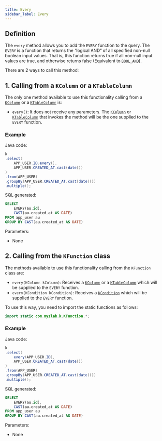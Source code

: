 ```yaml
---
title: Every
sidebar_label: Every
---
```


## Definition

The `every` method allows you to add the `EVERY` function to the query. The `EVERY` is a function that returns the “logical AND” of all specified non-null boolean input values. That is, this function returns true if all non-null input values ​​are true, and otherwise returns false (Equivalent to [`BOOL_AND`](/docs/sql-functions/aggregate-functions/bool-and)).

There are 2 ways to call this method:

## 1. Calling from a `KColumn` or a `KTableColumn`

The only one method available to use this functionality calling from a [`KColumn`](/docs/select-statement/select/introduction#2-kcolumn) or a [`KTableColumn`](/docs/select-statement/select/introduction#1-ktablecolumn) is:

- `every()`: It does not receive any parameters. The [`KColumn`](/docs/select-statement/select/introduction#2-kcolumn) or [`KTableColumn`](/docs/select-statement/select/introduction#1-ktablecolumn) that invokes the method will be the one supplied to the `EVERY` function.

### Example

Java code:

```java
k
.select(
    APP_USER.ID.every(),
    APP_USER.CREATED_AT.cast(date())
)
.from(APP_USER)
.groupBy(APP_USER.CREATED_AT.cast(date()))
.multiple();
```

SQL generated:

```sql
SELECT
    EVERY(au.id),
    CAST(au.created_at AS DATE)
FROM app_user au
GROUP BY CAST(au.created_at AS DATE)
```

Parameters:

- None

## 2. Calling from the `KFunction` class

The methods available to use this functionality calling from the `KFunction` class are:

- `every(KColumn kColumn)`: Receives a [`KColumn`](/docs/select-statement/select/introduction#2-kcolumn) or a [`KTableColumn`](/docs/select-statement/select/introduction#1-ktablecolumn) which will be supplied to the `EVERY` function.
- `every(KCondition kCondition)`: Receives a [`KCondition`](/docs/misc/kcondition/introduction) which will be supplied to the `EVERY` function.

To use this way, you need to import the static functions as follows:

```java
import static com.myzlab.k.KFunction.*;
```

### Example

Java code:

```java
k
.select(
    every(APP_USER.ID),
    APP_USER.CREATED_AT.cast(date())
)
.from(APP_USER)
.groupBy(APP_USER.CREATED_AT.cast(date()))
.multiple();
```

SQL generated:

```sql
SELECT
    EVERY(au.id),
    CAST(au.created_at AS DATE)
FROM app_user au
GROUP BY CAST(au.created_at AS DATE)
```

Parameters:

- None